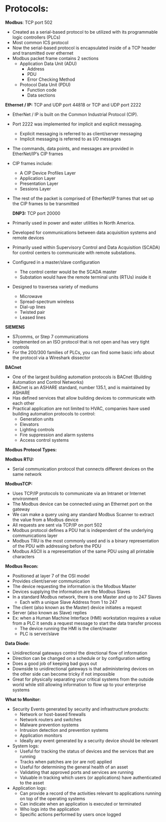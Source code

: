 
# **Protocols:**

**Modbus**: TCP port 502

-   Created as a serial-based protocol to be utilized with its programmable logic controllers (PLCs)
-   Most common ICS protocol
-   Now the serial-based protocol is encapsulated inside of a TCP header and transmitted over ethernet
-   Modbus packet frame contains 2 sections
    -   Application Data Unit (ADU)
        -   Address
        -   PDU
        -   Error Checking Method
    -   Protocol Data Unit (PDU)
        -   Function code
        -   Data sections

**Ethernet / IP:** TCP and UDP port 44818 or TCP and UDP port 2222

-   EtherNet / IP is built on the Common Industrial Protocol (CIP).
-   Port 2222 was implemented for implicit and explicit messaging.
    -   Explicit messaging is referred to as client/server messaging
    -   Implicit messaging is referred to as I/O messages
-   The commands, data points, and messages are provided in EtherNet/IP’s CIP frames
-   CIP frames include:
    -   A CIP Device Profiles Layer
    -   Application Layer
    -   Presentation Layer
    -   Sessions Layer
-   The rest of the packet is comprised of EtherNet/IP frames that set up the CIP frames to be transmitted

    **DNP3:** TCP port 20000

-   Primarily used in power and water utilities in North America.
-   Developed for communications between data acquisition systems and remote devices
-   Primarily used within Supervisory Control and Data Acquisition (SCADA) for control centers to communicate with remote substations.
-   Configured in a master/slave configuration
    -   The control center would be the SCADA master
    -   Substation would have the remote terminal units (RTUs) inside it
-   Designed to traversea variety of mediums
    -   Microwave
    -   Spread-spectrum wireless
    -   Dial-up lines
    -   Twisted pair
    -   Leased lines

**SIEMENS**

-   S7comms, or Step 7 communications
-   Implemented on an ISO protocol that is not open and has very tight controls
-   For the 200/300 families of PLCs, you can find some basic info about the protocol via a Wireshark dissector

**BACnet**

-   One of the largest building automation protocols is BACnet (Building Automation and Control Networks)
-   BACnet is an ASHARE standard, number 135.1, and is maintained by ASHARE
-   Has defined services that allow building devices to communicate with each other
-   Practical application are not limited to HVAC, companies have used building automation protocols to control:
    -   Generation units
    -   Elevators
    -   Lighting controls
    -   Fire suppression and alarm systems
    -   Access control systems

**Modbus Protocol Types:**

**Modbus RTU:**

-   Serial communication protocol that connects different devices on the same network

**ModbusTCP:**

-   Uses TCP/IP protocols to communicate via an Intranet or Internet environment
-   The Modbus device can be connected using an Ethernet port on the gateway
-   We can make a query using any standard Modbus Scanner to extract the value from a Modbus device
-   All requests are sent via TCP/IP on port 502
-   Modbus protocol defines a PDU hat is independent of the underlying communications layer
-   Modbus TRU is the most commonly used and is a binary representation of the PDU with addressing before the PDU
-   Modbus ASCII is a representation of the same PDU using all printable characters

**Modbus Recon:**

-   Positioned at layer 7 of the OSI model
-   Provides client/server communication
-   The device requesting the information is the Modbus Master
-   Devices supplying the information are the Modbus Slaves
-   In a standard Modbus network, there is one Master and up to 247 Slaves
    -   Each with a unique Slave Address from 1 to 247
-   The client (also known as the Master) device initiates a request
-   Server (also known as Slave) replies
-   Ex: when a Human Machine Interface (HMI) workstation requires a value from a PLC it sends a request message to start the data transfer process
    -   The device running the HMI is the client/master
    -   PLC is server/slave

**Data Diode:**

-   Unidirectional gateways control the directional flow of information
-   Direction can be changed on a schedule or by configuration setting
-   Does a good job of keeping bad guys out
-   Downside to unidirectional gateways is that administering devices on the other side can become tricky if not impossible
-   Great for physically separating your critical systems from the outside world while still allowing information to flow up to your enterprise systems

**What to Monitor:**

-   Security Events generated by security and infrastructure products:
    -   Network or host-based firewalls
    -   Network routers and switches
    -   Malware prevention systems
    -   Intrusion detection and prevention systems
    -   Application monitors
    -   Ideally any event generated by a security device should be relevant
-   System logs:
    -   Useful for tracking the status of devices and the services that are running
    -   Tracks when patches are (or are not) applied
    -   Useful for determining the general health of an asset
    -   Validating that approved ports and services are running
    -   Valuable in tracking which users (or applications) have authenticated to the asset
-   Application logs:
    -   Can provide a record of the activities relevant to applications running on top of the operating systems
    -   Can indicate when an application is executed or terminated
    -   Who logs into the application
    -   Specific actions performed by users once logged
